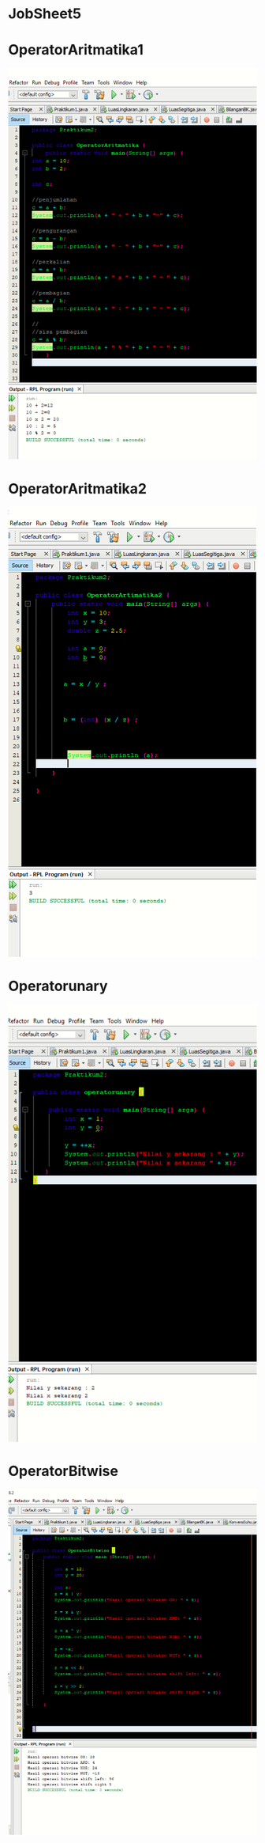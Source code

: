 # JobSheet5



# OperatorAritmatika1
![Alt Text](https://github.com/Syihabuddinsanni/JobSheet5/blob/master/Screenshot%20(14).png)



# OperatorAritmatika2
![Alt Text](https://github.com/Syihabuddinsanni/JobSheet5/blob/master/Screenshot%20(13).png)



# Operatorunary
![Alt Text](https://github.com/Syihabuddinsanni/JobSheet5/blob/master/Screenshot%20(16).png)



# OperatorBitwise
![Alt Text](https://github.com/Syihabuddinsanni/JobSheet5/blob/master/Screenshot%20(18).png)
